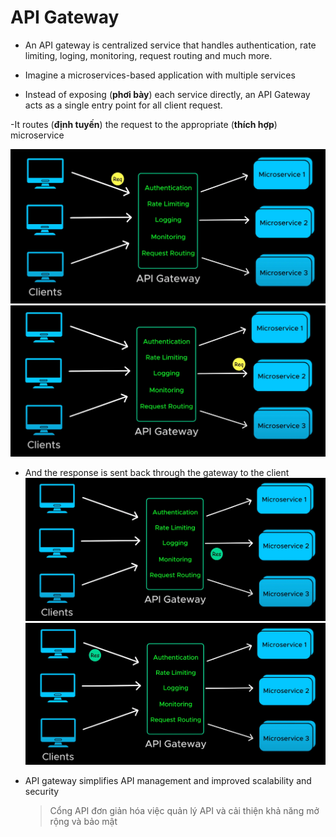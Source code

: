 # API Gateway

- An API gateway is centralized service that handles authentication, rate limiting, loging, monitoring, request routing and much more.

- Imagine a microservices-based application with multiple services

- Instead of exposing (**phơi bày**) each service directly, an API Gateway acts as a single entry point for all client request.

-It routes (**định tuyến**) the request to the appropriate (**thích hợp**) microservice

![Images Demo](./images/api-gateway/1.webp)
![Images Demo](./images/api-gateway/2.webp)

- And the response is sent back through the gateway to the client
  ![Images Demo](./images/api-gateway/3.webp)
  ![Images Demo](./images/api-gateway/4.webp)

- API gateway simplifies API management and improved scalability and security

  > Cổng API đơn giản hóa việc quản lý API và cải thiện khả năng mở rộng và bảo mật
